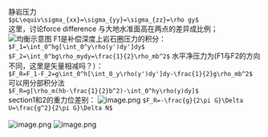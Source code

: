 静岩压力\
`$pL\equiv\sigma_{xx}=\sigma_{yy}=\sigma_{zz}=\rho gy$`\
这里，讨论force difference 与大地水准面高在两点的差异成比例；\
![均衡示意图](https://upload-images.jianshu.io/upload_images/7955445-df3dc080d4457573.png?imageMogr2/auto-orient/strip%7CimageView2/2/w/1240)
F1是补偿深度上岩石圈压力的积分：\
`$F_1=\int_0^hg[\int_0^y\rho(y')dy']dy$`\
`$F_2=\int_0^bg\rho_mydy=\frac{1}{2}\rho_mb^2$`
水平净压力为(F1与F2的方向不同，这里是矢量相减吗？）：\
`$F_R=F_1-F_2=g\int_0^h[\int_0_y\rho(y')dy']dy-\frac{1}{2}g\rho_mb^2$`\
可以用分部积分法\
`$F_R=g[\rho_m(hb-\frac{1}{2}b^2)-\int_0^hy\rho(y)dy]$`\
section1和2的重力位差别：
![image.png](https://upload-images.jianshu.io/upload_images/7955445-9d21e448987c9464.png?imageMogr2/auto-orient/strip%7CimageView2/2/w/1240)
`$F_R=-\frac{g}{2\pi G}\Delta U=\frac{g^2}{2\pi G}\Delta N$`\
\
![image.png](https://upload-images.jianshu.io/upload_images/7955445-5ced80aafd13118d.png?imageMogr2/auto-orient/strip%7CimageView2/2/w/1240)
![image.png](https://upload-images.jianshu.io/upload_images/7955445-449ac45340107bf1.png?imageMogr2/auto-orient/strip%7CimageView2/2/w/1240)

